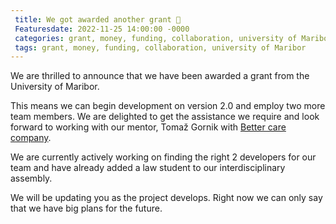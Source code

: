 ```yaml
---
 title: We got awarded another grant 🥳
 Featuresdate: 2022-11-25 14:00:00 -0000
 categories: grant, money, funding, collaboration, university of Maribor
 tags: grant, money, funding, collaboration, university of Maribor
---
```

 
We are thrilled to announce that we have been awarded a grant from the University of Maribor.

This means we can begin development on version 2.0 and employ two more team members. We are delighted to get the assistance we require and look forward to working with our mentor, Tomaž Gornik with [Better care company](http://better.care/webinar/openehr-bringing-theory-to-life/).

We are currently actively working on finding the right 2 developers for our team and have already added a law student to our interdisciplinary assembly. 

We will be updating you as the project develops. Right now we can only say that we have big plans for the future.


